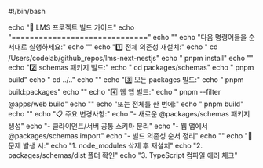 #!/bin/bash

echo "🚀 LMS 프로젝트 빌드 가이드"
echo "=============================="
echo ""
echo "다음 명령어들을 순서대로 실행하세요:"
echo ""
echo "1️⃣ 전체 의존성 재설치:"
echo "   cd /Users/codelab/github_repos/lms-next-nestjs"
echo "   pnpm install"
echo ""
echo "2️⃣ schemas 패키지 빌드:"
echo "   cd packages/schemas"
echo "   pnpm build"
echo "   cd ../.."
echo ""
echo "3️⃣ 모든 packages 빌드:"
echo "   pnpm build:packages"
echo ""
echo "4️⃣ 웹 앱 빌드:"
echo "   pnpm --filter @apps/web build"
echo ""
echo "또는 전체를 한 번에:"
echo "   pnpm build"
echo ""
echo "📋 주요 변경사항:"
echo "- 새로운 @packages/schemas 패키지 생성"
echo "- 클라이언트/서버 공통 스키마 분리"
echo "- 웹 앱에서 @packages/schemas import"
echo "- 빌드 의존성 순서 정리"
echo ""
echo "🐛 문제 발생 시:"
echo "1. node_modules 삭제 후 재설치"
echo "2. packages/schemas/dist 폴더 확인"
echo "3. TypeScript 컴파일 에러 체크"

